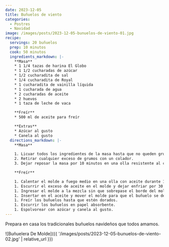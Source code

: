 ```yaml
---
date: 2023-12-05
title: Buñuelos de viento
categories:
  - Postres
  - Navidad
image: /images/posts/2023-12-05-bunuelos-de-viento-01.jpg
recipe:
  servings: 20 buñuelos
  prep: 10 minutos
  cook: 50 minutos
  ingredients_markdown: |-
    **Masa**
    * 1 1/4 tazas de harina El Globo
    * 1 1/2 cucharadas de azúcar
    * 1/2 cucharadita de sal
    * 1/4 cucharadita de Royal
    * 1 cucharadita de vainilla líquida
    * 1 cucharada de agua
    * 2 cucharadas de aceite
    * 2 huevos
    * 1 taza de leche de vaca

    **Freír**
    * 500 ml de aceite para freír

    **Extras**
    * Azúcar al gusto
    * Canela al gusto
  directions_markdown: |-
    **Masa**

    1. Licuar todos los ingredientes de la masa hasta que no queden grumos.
    2. Retirar cualquier exceso de grumos con un colador.
    3. Dejar reposar la masa por 10 minutos en una olla resistente al calor donde quepa el molde.

    **Freír**

    1. Calentar el molde a fuego medio en una olla con aceite durante 15 minutos.
    1. Escurrir el exceso de aceite en el molde y dejar enfriar por 30 segundos.
    1. Ingresar el molde a la mezcla sin que sobrepase el borde del molde.
    1. Insertar en el aceite y mover el molde para que el buñuelo se desprenda.
    1. Freír los buñuelos hasta que estén dorados.
    1. Escurrir los buñuelos en papel absorbente.
    1. Espolvorear con azúcar y canela al gusto.
---
```

Prepara en casa los tradicionales buñuelos navideños que todos amamos.

![Buñuelera De Molde]({{ '/images/posts/2023-12-05-bunuelos-de-viento-02.jpg' | relative_url }})
